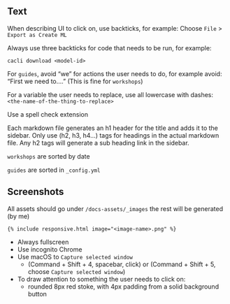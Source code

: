 ## Text
When describing UI to click on, use backticks, for example: Choose `File` > `Export as Create ML`

Always use three backticks for code that needs to be run, for example:
```
cacli download <model-id>
```

For `guides`, avoid “we” for actions the user needs to do, for example avoid: “First we need to….” (This is fine for `workshops`)

For a variable the user needs to replace, use all lowercase with dashes: `<the-name-of-the-thing-to-replace>`

Use a spell check extension

Each markdown file generates an h1 header for the title and adds it to the sidebar. Only use (h2, h3, h4…) tags for headings in the actual markdown file. Any h2 tags will generate a sub heading link in the sidebar.

`workshops` are sorted by date

`guides` are sorted in `_config.yml`

## Screenshots
All assets should go under `/docs-assets/_images` the rest will be generated (by me)

```
{% include responsive.html image="<image-name>.png" %}
```

- Always fullscreen
- Use incognito Chrome 
- Use macOS to `Capture selected window` 
  - (Command + Shift + 4, spacebar, click) or (Command + Shift + 5, choose `Capture selected window`)
- To draw attention to something the user needs to click on:
  - rounded 8px red stoke, with 4px padding from a solid background button